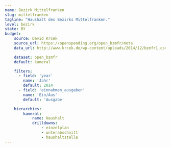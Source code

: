 ```yaml
---
name: Bezirk Mittelfranken
slug: mittelfranken
tagline: "Haushalt des Bezirks Mittelfranken."
level: bezirk
state: BY
budget:
    source: David Krcek
    source_url: https://openspending.org/open_bzmfr/meta
    data_url: http://www.krcek.de/wp-content/uploads/2014/12/bzmfr1.csv

    dataset: open_bzmfr
    default: kameral

    filters:
      - field: 'year'
        name: 'Jahr'
        default: 2014
      - field: 'einnahmen_ausgaben'
        name: 'Ein/Aus'
        default: 'Ausgabe'

    hierarchies:
        kameral:
            name: Haushalt
            drilldowns:
                - einzelplan
                - unterabschnitt
                - haushaltstelle
---
```

